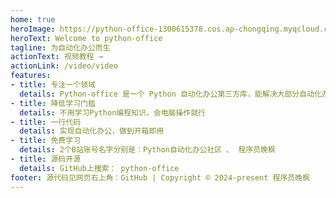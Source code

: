 ```yaml
---
home: true
heroImage: https://python-office-1300615378.cos.ap-chongqing.myqcloud.com/github-nav.jpg
heroText: Welcome to python-office
tagline: 为自动化办公而生
actionText: 视频教程 →
actionLink: /video/video
features:
- title: 专注一个领域
  details: Python-office 是一个 Python 自动化办公第三方库，能解决大部分自动化办公的问题。
- title: 降低学习门槛
  details: 不用学习Python编程知识，会电脑操作就行
- title: 一行代码
  details: 实现自动化办公，做到开箱即用
- title: 免费学习
  details: 2个B站账号名字分别是：Python自动化办公社区 、 程序员晚枫
- title: 源码开源
  details: GitHub上搜索： python-office
footer: 源代码见网页右上角：GitHub | Copyright © 2024-present 程序员晚枫
---
```

